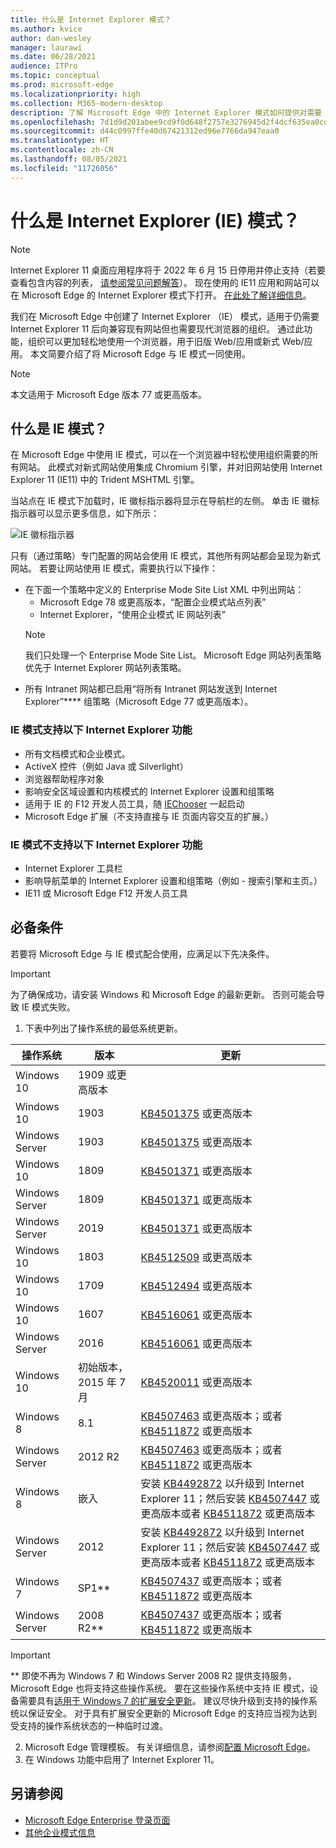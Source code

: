 ```yaml
---
title: 什么是 Internet Explorer 模式？
ms.author: kvice
author: dan-wesley
manager: laurawi
ms.date: 06/28/2021
audience: ITPro
ms.topic: conceptual
ms.prod: microsoft-edge
ms.localizationpriority: high
ms.collection: M365-modern-desktop
description: 了解 Microsoft Edge 中的 Internet Explorer 模式如何提供对需要 Internet Explorer 11 的网站的访问和新式网站的访问权限。
ms.openlocfilehash: 7d1d9d201abee9cd9f0d648f2757e3276945d2f4dcf635ea0cd17a64e684aec4
ms.sourcegitcommit: d44c0997ffe40d67421312ed96e7766da947eaa0
ms.translationtype: HT
ms.contentlocale: zh-CN
ms.lasthandoff: 08/05/2021
ms.locfileid: "11726056"
---
```

# <a name="what-is-internet-explorer-ie-mode"></a>什么是 Internet Explorer (IE) 模式？

>[!Note]
> Internet Explorer 11 桌面应用程序将于 2022 年 6 月 15 日停用并停止支持（若要查看包含内容的列表， [请参阅常见问题解答](https://techcommunity.microsoft.com/t5/windows-it-pro-blog/internet-explorer-11-desktop-app-retirement-faq/ba-p/2366549)）。 现在使用的 IE11 应用和网站可以在 Microsoft Edge 的 Internet Explorer 模式下打开。 [在此处了解详细信息](https://blogs.windows.com/windowsexperience/2021/05/19/the-future-of-internet-explorer-on-windows-10-is-in-microsoft-edge/)。

我们在 Microsoft Edge 中创建了 Internet Explorer （IE） 模式，适用于仍需要 Internet Explorer 11 后向兼容现有网站但也需要现代浏览器的组织。 通过此功能，组织可以更加轻松地使用一个浏览器，用于旧版 Web/应用或新式 Web/应用。 本文简要介绍了将 Microsoft Edge 与 IE 模式一同使用。

> [!NOTE]
> 本文适用于 Microsoft Edge 版本 77 或更高版本。

## <a name="what-is-ie-mode"></a>什么是 IE 模式？

在 Microsoft Edge 中使用 IE 模式，可以在一个浏览器中轻松使用组织需要的所有网站。 此模式对新式网站使用集成 Chromium 引擎，并对旧网站使用 Internet Explorer 11 (IE11) 中的 Trident MSHTML 引擎。

当站点在 IE 模式下加载时，IE 徽标指示器将显示在导航栏的左侧。 单击 IE 徽标指示器可以显示更多信息，如下所示：

  ![IE 徽标指示器](./media/ie-mode/ie-logo-indicator1.png)

只有（通过策略）专门配置的网站会使用 IE 模式，其他所有网站都会呈现为新式网站。 若要让网站使用 IE 模式，需要执行以下操作：

- 在下面一个策略中定义的 Enterprise Mode Site List XML 中列出网站：
  - Microsoft Edge 78 或更高版本，“配置企业模式站点列表”
  - Internet Explorer，“使用企业模式 IE 网站列表”
  > [!NOTE]
  > 我们只处理一个 Enterprise Mode Site List。 Microsoft Edge 网站列表策略优先于 Internet Explorer 网站列表策略。
- 所有 Intranet 网站都已启用“将所有 Intranet 网站发送到 Internet Explorer”**** 组策略（Microsoft Edge 77 或更高版本）。

### <a name="ie-mode-supports-the-following-internet-explorer-functionality"></a>IE 模式支持以下 Internet Explorer 功能

- 所有文档模式和企业模式。
- ActiveX 控件（例如 Java 或 Silverlight）
- 浏览器帮助程序对象 
- 影响安全区域设置和内核模式的 Internet Explorer 设置和组策略
- 适用于 IE 的 F12 开发人员工具，随 [IEChooser](/office/dev/add-ins/testing/debug-add-ins-using-f12-developer-tools-on-windows-10) 一起启动
- Microsoft Edge 扩展（不支持直接与 IE 页面内容交互的扩展。）

### <a name="ie-mode-doesnt-support-the-following-internet-explorer-functionality"></a>IE 模式不支持以下 Internet Explorer 功能

- Internet Explorer 工具栏
- 影响导航菜单的 Internet Explorer 设置和组策略（例如 - 搜索引擎和主页。）
- IE11 或 Microsoft Edge F12 开发人员工具

## <a name="prerequisites"></a>必备条件

若要将 Microsoft Edge 与 IE 模式配合使用，应满足以下先决条件。

> [!IMPORTANT]
> 为了确保成功，请安装 Windows 和 Microsoft Edge 的最新更新。 否则可能会导致 IE 模式失败。

1. 下表中列出了操作系统的最低系统更新。

 | 操作系统 | 版本       | 更新 |
 |------------------|---------------|---------|
 | Windows 10       | 1909 或更高版本 |         |
 | Windows 10       | 1903          | [KB4501375](https://support.microsoft.com/help/4501375/windows-10-update-kb4501375) 或更高版本 |
 | Windows Server   | 1903          | [KB4501375](https://support.microsoft.com/help/4501375/windows-10-update-kb4501375) 或更高版本 |
 | Windows 10       | 1809          | [KB4501371](https://support.microsoft.com/help/4501371/windows-10-update-kb4501371) 或更高版本 |
 | Windows Server   | 1809          | [KB4501371](https://support.microsoft.com/help/4501371/windows-10-update-kb4501371) 或更高版本 |
 | Windows Server   | 2019          | [KB4501371](https://support.microsoft.com/help/4501371/windows-10-update-kb4501371) 或更高版本 |
 | Windows 10       | 1803          | [KB4512509](https://support.microsoft.com/help/4512509/windows-10-update-kb4512509) 或更高版本 |
 | Windows 10       | 1709          | [KB4512494](https://support.microsoft.com/help/4512494/windows-10-update-kb4512494) 或更高版本 |
 | Windows 10       | 1607          | [KB4516061](https://support.microsoft.com/help/4516061/windows-10-update-kb4516061) 或更高版本 |
 | Windows Server   | 2016          | [KB4516061](https://support.microsoft.com/help/4516061/windows-10-update-kb4516061) 或更高版本 |
 | Windows 10       | 初始版本，2015 年 7 月 | [KB4520011](https://support.microsoft.com/help/4520011/windows-10-update-kb4520011) 或更高版本 |
 | Windows 8       | 8.1              | [KB4507463](https://support.microsoft.com/help/4507463/july-16-2019-kb4507463-os-build-preview-of-monthly-rollup) 或更高版本；或者 [KB4511872](https://support.microsoft.com/help/4511872/cumulative-security-update-for-internet-explorer) 或更高版本 |
 | Windows Server   | 2012 R2       | [KB4507463](https://support.microsoft.com/help/4507463/july-16-2019-kb4507463-os-build-preview-of-monthly-rollup) 或更高版本；或者 [KB4511872](https://support.microsoft.com/help/4511872/cumulative-security-update-for-internet-explorer) 或更高版本 |
 | Windows 8  | 嵌入            | 安装 [KB4492872](https://support.microsoft.com/help/4492872/update-for-internet-explorer-april-16-2019) 以升级到 Internet Explorer 11；然后安装 [KB4507447](https://support.microsoft.com/help/4507447/windows-server-2012-update-kb4507447) 或更高版本或者 [KB4511872](https://support.microsoft.com/help/4511872/cumulative-security-update-for-internet-explorer) 或更高版本 |
 | Windows Server   | 2012           | 安装 [KB4492872](https://support.microsoft.com/help/4492872/update-for-internet-explorer-april-16-2019) 以升级到 Internet Explorer 11；然后安装 [KB4507447](https://support.microsoft.com/help/4507447/windows-server-2012-update-kb4507447) 或更高版本或者 [KB4511872](https://support.microsoft.com/help/4511872/cumulative-security-update-for-internet-explorer) 或更高版本 |
 | Windows 7        |  SP1**        | [KB4507437](https://support.microsoft.com/help/4507437/windows-7-update-kb4507437) 或更高版本；或者 [KB4511872](https://support.microsoft.com/help/4511872/cumulative-security-update-for-internet-explorer) 或更高版本 |
 | Windows Server   |  2008 R2**    | [KB4507437](https://support.microsoft.com/help/4507437/windows-7-update-kb4507437) 或更高版本；或者 [KB4511872](https://support.microsoft.com/help/4511872/cumulative-security-update-for-internet-explorer) 或更高版本 |
  > [!IMPORTANT]
  > ** 即使不再为 Windows 7 和 Windows Server 2008 R2 提供支持服务，Microsoft Edge 也将支持这些操作系统。 要在这些操作系统中支持 IE 模式，设备需要具有[适用于 Windows 7 的扩展安全更新](https://support.microsoft.com/help/4527878/faq-about-extended-security-updates-for-windows-7)。 建议尽快升级到支持的操作系统以保证安全。 对于具有扩展安全更新的 Microsoft Edge 的支持应当视为达到受支持的操作系统状态的一种临时过渡。

2. Microsoft Edge 管理模板。 有关详细信息，请参阅[配置 Microsoft Edge](./configure-microsoft-edge.md)。
3. 在 Windows 功能中启用了 Internet Explorer 11。

## <a name="see-also"></a>另请参阅

- [Microsoft Edge Enterprise 登录页面](https://aka.ms/EdgeEnterprise)
- [其他企业模式信息](/internet-explorer/ie11-deploy-guide/enterprise-mode-overview-for-ie11)